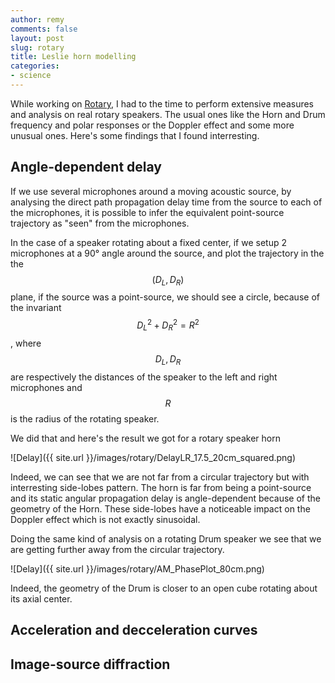 ```yaml
---
author: remy
comments: false
layout: post
slug: rotary
title: Leslie horn modelling
categories:
- science
---
```


While working on [Rotary](https://www.uvi.net/rotary.html), I had to the time to perform extensive measures and analysis on real rotary speakers. The usual ones like the Horn and Drum frequency and polar responses or the Doppler effect and some more unusual ones. Here's some findings that I found interresting.


## Angle-dependent delay

If we use several microphones around a moving acoustic source, by analysing the direct path propagation delay time from the source to each of the microphones, it is possible to infer the equivalent point-source trajectory as "seen" from the microphones. 

In the case of a speaker rotating about a fixed center, if we setup 2 microphones at a 90° angle around the source, and plot the trajectory in the the $$(D_L, D_R)$$ plane, if the source was a point-source, we should see a circle, because of the invariant $$D_L^2 + D_R^2 = R^2$$, where $$D_L,D_R$$ are respectively the distances of the speaker to the left and right microphones and $$R$$ is the radius of the rotating speaker.

We did that and here's the result we got for a rotary speaker horn

![Delay]({{ site.url }}/images/rotary/DelayLR_17.5_20cm_squared.png)

Indeed, we can see that we are not far from a circular trajectory but with interresting side-lobes pattern.
The horn is far from being a point-source and its static angular propagation delay is angle-dependent because of the geometry of the Horn.
These side-lobes have a noticeable impact on the Doppler effect which is not exactly sinusoidal.

Doing the same kind of analysis on a rotating Drum speaker we see that we are getting further away from the circular trajectory.

![Delay]({{ site.url }}/images/rotary/AM_PhasePlot_80cm.png)

Indeed, the geometry of the Drum is closer to an open cube rotating about its axial center.

## Acceleration and decceleration curves


## Image-source diffraction
